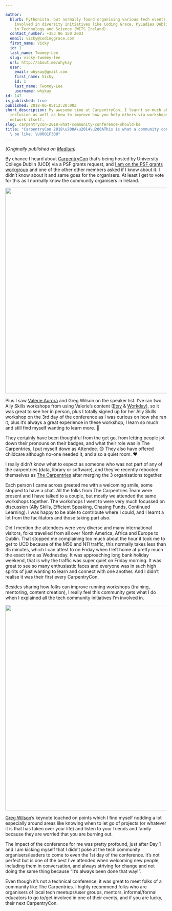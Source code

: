 ```yaml
---

author:
  blurb: Pythonista, but normally found organising various tech events, and now heavily
    involved in diversity initiatives like Coding Grace, PyLadies Dublin, and Women
    in Technology and Science (WITS Ireland).
  contact_number: +353 86 150 2003
  email: vicky@codinggrace.com
  first_name: Vicky
  id: 1
  last_name: Twomey-Lee
  slug: vicky-twomey-lee
  url: http://about.me/whykay
  user:
    email: whykay@gmail.com
    first_name: Vicky
    id: 1
    last_name: Twomey-Lee
    username: whykay
id: 147
is_published: true
published: 2018-06-05T12:20:00Z
short_description: My awesome time at CarpentryCon, I learnt so much about diversity,
  inclusion as well as how to improve how you help others via workshops and the community
  network itself.
slug: carpentrycon-2018-what-community-conference-should-be
title: "CarpentryCon 2018\u200A\u2014\u200AThis is what a community conference should\
  \ be like. \U0001F308"
---
```


*(Originally published on [Medium](https://medium.com/@whykay/carpentrycon-2018-this-is-what-a-community-conference-should-be-like-2abbf08419a8))*

By chance I heard about [CarpentryCon](http://www.carpentrycon.org/) that’s being hosted by University College Dublin (UCD) via a PSF grants request, and [I am on the PSF grants workgroup](https://wiki.python.org/psf/GrantsWG/Charter) and one of the other other members asked if I know about it. I didn’t know about it and same goes for the organisers. At least I get to vote for this as I normally know the community organisers in Ireland.

<img src="https://cdn-images-1.medium.com/max/1600/1*C-kuLOdLL1HL0crovX9lFg.jpeg" width=640/>

Plus I saw [Valerie Aurora](https://twitter.com/vaurorapub) and Greg Wilson on the speaker list. I’ve ran two Ally Skills workshops from using Valerie’s content ([Etsy](http://www.codinggrace.com/events/allyship-workshop-etsy-coding-grace/68/) & [Workday](http://www.codinggrace.com/events/allyship-workshop-kats-conf/80/)), so it was great to see her in person, plus I totally signed up for her Ally Skills workshop on the 3rd day of the conference as I was curious on how she ran it, plus it’s always a great experience in these workshop, I learn so much and still find myself wanting to learn more. 🙌

They certainly have been thoughtful from the get go, from letting people jot down their pronouns on their badges, and what their role was in The Carpentries, I put myself down as Attendee. 😊 They also have offered childcare although no-one needed it, and also a quiet room. ❤️

I really didn’t know what to expect as someone who was not part of any of the carpentries (data, library or software), and they’ve recently rebooted themselves as [The Carpentries](https://carpentries.org/) after merging the 3 organisations together.

Each person I came across greeted me with a welcoming smile, some stopped to have a chat. All the folks from The Carpentries Team were present and I have talked to a couple, but mostly we attended the same workshops together. The workshops I went to were very much focussed on discussion (Ally Skills, Efficient Speaking, Chasing Funds, Continued Learning). I was happy to be able to contribute where I could, and I learnt a lot from the facilitators and those taking part also.

Did I mention the attendees were very diverse and many international visitors, folks travelled from all over North America, Africa and Europe to Dublin. That stopped me complaining too much about the hour it took me to get to UCD because of the M50 and N11 traffic, this normally takes less than 35 minutes, which I can attest to on Friday when I left home at pretty much the exact time as Wednesday. It was approaching long bank holiday weekend, that is why the traffic was super quiet on Friday morning. It was great to see so many enthusiastic faces and everyone was in such high spirits of just wanting to learn and connect with one another. And I didn’t realise it was their first every CarpentryCon.

Besides sharing how folks can improve running workshops (training, mentoring, content creation), I really feel this community gets what I do when I explained all the tech community initiatives I’m involved in.

<img src="https://cdn-images-1.medium.com/max/1600/1*KqdCCBiHaqvmmDtQQhIQ9g.jpeg" width=640/>

[Greg Wilson](http://third-bit.com/)’s keynote touched on points which I find myself nodding a lot especially around areas like knowing when to let go of projects (or whatever it is that has taken over your life) and listen to your friends and family because they are worried that you are burning out.

The impact of the conference for me was pretty profound, just after Day 1 and I am kicking myself that I didn’t poke at the tech community organisers/leaders to come to even the 1st day of the conference. It’s not perfect but is one of the best I’ve attended when welcoming new people, including them in conversation, and always striving for change and not doing the same thing because “It’s always been done that way!”.

Even though it’s not a technical conference, it was great to meet folks of a community like The Carpentries. I highly recommend folks who are organisers of local tech meetups/user groups, mentors, informal/formal educators to go to/get involved in one of their events, and if you are lucky, their next CarpentryCon.